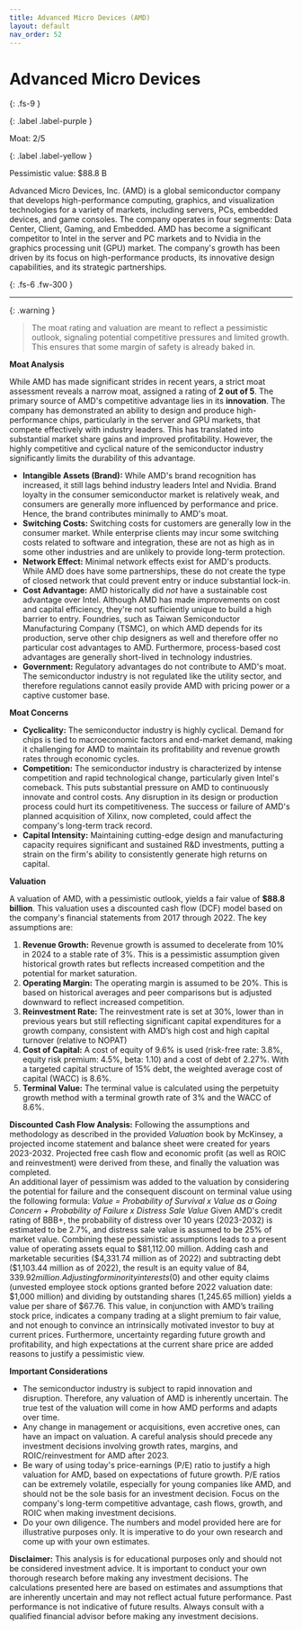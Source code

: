 ```yaml
---
title: Advanced Micro Devices (AMD)
layout: default
nav_order: 52
---
```


# Advanced Micro Devices
{: .fs-9 }

{: .label .label-purple }

Moat: 2/5

{: .label .label-yellow }

Pessimistic value: $88.8 B

Advanced Micro Devices, Inc. (AMD) is a global semiconductor company that develops high-performance computing, graphics, and visualization technologies for a variety of markets, including servers, PCs, embedded devices, and game consoles. The company operates in four segments: Data Center, Client, Gaming, and Embedded.  AMD has become a significant competitor to Intel in the server and PC markets and to Nvidia in the graphics processing unit (GPU) market.  The company's growth has been driven by its focus on high-performance products, its innovative design capabilities, and its strategic partnerships.

{: .fs-6 .fw-300 }

---

{: .warning } 
>The moat rating and valuation are meant to reflect a pessimistic outlook, signaling potential competitive pressures and limited growth. This ensures that some margin of safety is already baked in.

**Moat Analysis**

While AMD has made significant strides in recent years, a strict moat assessment reveals a narrow moat, assigned a rating of **2 out of 5**. The primary source of AMD's competitive advantage lies in its **innovation**. The company has demonstrated an ability to design and produce high-performance chips, particularly in the server and GPU markets, that compete effectively with industry leaders.  This has translated into substantial market share gains and improved profitability. However, the highly competitive and cyclical nature of the semiconductor industry significantly limits the durability of this advantage.

* **Intangible Assets (Brand):** While AMD's brand recognition has increased, it still lags behind industry leaders Intel and Nvidia. Brand loyalty in the consumer semiconductor market is relatively weak, and consumers are generally more influenced by performance and price. Hence, the brand contributes minimally to AMD's moat.
* **Switching Costs:** Switching costs for customers are generally low in the consumer market.  While enterprise clients may incur some switching costs related to software and integration, these are not as high as in some other industries and are unlikely to provide long-term protection.
* **Network Effect:** Minimal network effects exist for AMD's products. While AMD does have some partnerships, these do not create the type of closed network that could prevent entry or induce substantial lock-in.
* **Cost Advantage:** AMD historically did *not* have a sustainable cost advantage over Intel. Although AMD has made improvements on cost and capital efficiency, they're not sufficiently unique to build a high barrier to entry.  Foundries, such as Taiwan Semiconductor Manufacturing Company (TSMC), on which AMD depends for its production, serve other chip designers as well and therefore offer no particular cost advantages to AMD. Furthermore, process-based cost advantages are generally short-lived in technology industries.
* **Government:** Regulatory advantages do not contribute to AMD's moat.  The semiconductor industry is not regulated like the utility sector, and therefore regulations cannot easily provide AMD with pricing power or a captive customer base.

**Moat Concerns**

* **Cyclicality:** The semiconductor industry is highly cyclical.  Demand for chips is tied to macroeconomic factors and end-market demand, making it challenging for AMD to maintain its profitability and revenue growth rates through economic cycles.
* **Competition:**  The semiconductor industry is characterized by intense competition and rapid technological change, particularly given Intel's comeback. This puts substantial pressure on AMD to continuously innovate and control costs.  Any disruption in its design or production process could hurt its competitiveness. The success or failure of AMD's planned acquisition of Xilinx, now completed, could affect the company's long-term track record.
* **Capital Intensity:** Maintaining cutting-edge design and manufacturing capacity requires significant and sustained R&D investments, putting a strain on the firm's ability to consistently generate high returns on capital.

**Valuation**

A valuation of AMD, with a pessimistic outlook, yields a fair value of **\$88.8 billion**. This valuation uses a discounted cash flow (DCF) model based on the company's financial statements from 2017 through 2022. The key assumptions are:

1. **Revenue Growth:**  Revenue growth is assumed to decelerate from 10% in 2024 to a stable rate of 3%. This is a pessimistic assumption given historical growth rates but reflects increased competition and the potential for market saturation.
2. **Operating Margin:**  The operating margin is assumed to be 20%. This is based on historical averages and peer comparisons but is adjusted downward to reflect increased competition.
3. **Reinvestment Rate:** The reinvestment rate is set at 30%, lower than in previous years but still reflecting significant capital expenditures for a growth company, consistent with AMD’s high cost and high capital turnover (relative to NOPAT)
4. **Cost of Capital:**  A cost of equity of 9.6% is used (risk-free rate: 3.8%, equity risk premium: 4.5%, beta: 1.10) and a cost of debt of 2.27%.  With a targeted capital structure of 15% debt, the weighted average cost of capital (WACC) is 8.6%.
5. **Terminal Value:** The terminal value is calculated using the perpetuity growth method with a terminal growth rate of 3% and the WACC of 8.6%.

**Discounted Cash Flow Analysis:**
Following the assumptions and methodology as described in the provided *Valuation* book by McKinsey, a projected income statement and balance sheet were created for years 2023-2032. Projected free cash flow and economic profit (as well as ROIC and reinvestment) were derived from these, and finally the valuation was completed.  
An additional layer of pessimism was added to the valuation by considering the potential for failure and the consequent discount on terminal value using the following formula:
*Value = Probability of Survival x Value as a Going Concern + Probability of Failure x Distress Sale Value*
Given AMD's credit rating of BBB+, the probability of distress over 10 years (2023-2032) is estimated to be 2.7%, and distress sale value is assumed to be 25% of market value.
Combining these pessimistic assumptions leads to a present value of operating assets equal to \$81,112.00 million.
Adding cash and marketable securities (\$4,331.74 million as of 2022) and subtracting debt (\$1,103.44 million as of 2022), the result is an equity value of $84,339.92 million.
Adjusting for minority interests ($0) and other equity claims (unvested employee stock options granted before 2022 valuation date: \$1,000 million) and dividing by outstanding shares (1,245.65 million) yields a value per share of \$67.76. This value, in conjunction with AMD’s trailing stock price, indicates a company trading at a slight premium to fair value, and not enough to convince an intrinsically motivated investor to buy at current prices.  Furthermore, uncertainty regarding future growth and profitability, and high expectations at the current share price are added reasons to justify a pessimistic view. 

**Important Considerations**

* The semiconductor industry is subject to rapid innovation and disruption.  Therefore, any valuation of AMD is inherently uncertain.  The true test of the valuation will come in how AMD performs and adapts over time.
* Any change in management or acquisitions, even accretive ones, can have an impact on valuation. A careful analysis should precede any investment decisions involving growth rates, margins, and ROIC/reinvestment for AMD after 2023. 
* Be wary of using today's price-earnings (P/E) ratio to justify a high valuation for AMD, based on expectations of future growth.  P/E ratios can be extremely volatile, especially for young companies like AMD, and should not be the sole basis for an investment decision.  Focus on the company's long-term competitive advantage, cash flows, growth, and ROIC when making investment decisions.
* Do your own diligence. The numbers and model provided here are for illustrative purposes only. It is imperative to do your own research and come up with your own estimates.


**Disclaimer:** This analysis is for educational purposes only and should not be considered investment advice.  It is important to conduct your own thorough research before making any investment decisions. The calculations presented here are based on estimates and assumptions that are inherently uncertain and may not reflect actual future performance.  Past performance is not indicative of future results.  Always consult with a qualified financial advisor before making any investment decisions.